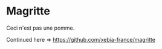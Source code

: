 Magritte
========

Ceci n'est pas une pomme.

Continued here => https://github.com/xebia-france/magritte
